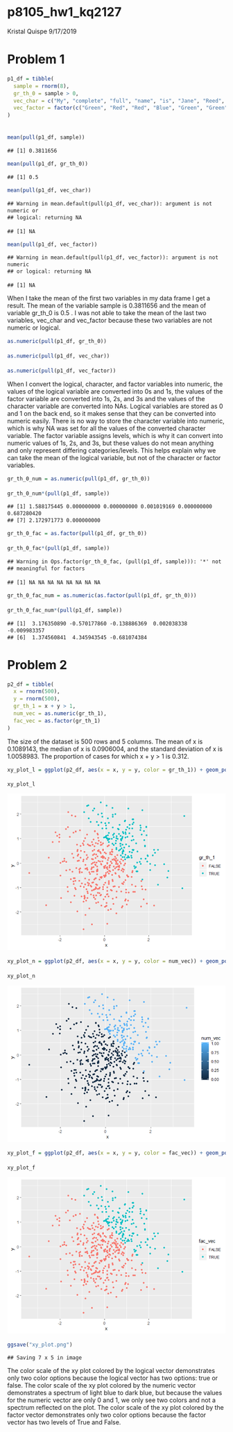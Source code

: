 p8105\_hw1\_kq2127
================
Kristal Quispe
9/17/2019

# Problem 1

``` r
p1_df = tibble(
  sample = rnorm(8),
  gr_th_0 = sample > 0, 
  vec_char = c("My", "complete", "full", "name", "is", "Jane", "Reed", "Doe"),
  vec_factor = factor(c("Green", "Red", "Red", "Blue", "Green", "Green", "Blue", "Blue"))
)


mean(pull(p1_df, sample))
```

    ## [1] 0.3811656

``` r
mean(pull(p1_df, gr_th_0))
```

    ## [1] 0.5

``` r
mean(pull(p1_df, vec_char))
```

    ## Warning in mean.default(pull(p1_df, vec_char)): argument is not numeric or
    ## logical: returning NA

    ## [1] NA

``` r
mean(pull(p1_df, vec_factor))
```

    ## Warning in mean.default(pull(p1_df, vec_factor)): argument is not numeric
    ## or logical: returning NA

    ## [1] NA

When I take the mean of the first two variables in my data frame I get a
result. The mean of the variable sample is 0.3811656 and the mean of
variable gr\_th\_0 is 0.5 . I was not able to take the mean of the last
two variables, vec\_char and vec\_factor because these two variables are
not numeric or logical.

``` r
as.numeric(pull(p1_df, gr_th_0))

as.numeric(pull(p1_df, vec_char))

as.numeric(pull(p1_df, vec_factor))
```

When I convert the logical, character, and factor variables into
numeric, the values of the logical variable are converted into 0s and
1s, the values of the factor variable are converted into 1s, 2s, and 3s
and the values of the character variable are converted into NAs. Logical
variables are stored as 0 and 1 on the back end, so it makes sense that
they can be converted into numeric easily. There is no way to store the
character variable into numeric, which is why NA was set for all the
values of the converted character variable. The factor variable assigns
levels, which is why it can convert into numeric values of 1s, 2s, and
3s, but these values do not mean anything and only represent differing
categories/levels. This helps explain why we can take the mean of the
logical variable, but not of the character or factor variables.

``` r
gr_th_0_num = as.numeric(pull(p1_df, gr_th_0))

gr_th_0_num*(pull(p1_df, sample))
```

    ## [1] 1.588175445 0.000000000 0.000000000 0.001019169 0.000000000 0.687280420
    ## [7] 2.172971773 0.000000000

``` r
gr_th_0_fac = as.factor(pull(p1_df, gr_th_0))

gr_th_0_fac*(pull(p1_df, sample))
```

    ## Warning in Ops.factor(gr_th_0_fac, (pull(p1_df, sample))): '*' not
    ## meaningful for factors

    ## [1] NA NA NA NA NA NA NA NA

``` r
gr_th_0_fac_num = as.numeric(as.factor(pull(p1_df, gr_th_0)))

gr_th_0_fac_num*(pull(p1_df, sample))
```

    ## [1]  3.176350890 -0.570177860 -0.138886369  0.002038338 -0.009983357
    ## [6]  1.374560841  4.345943545 -0.681074384

# Problem 2

``` r
p2_df = tibble(
  x = rnorm(500),
  y = rnorm(500),
  gr_th_1 = x + y > 1,
  num_vec = as.numeric(gr_th_1), 
  fac_vec = as.factor(gr_th_1)
)
```

The size of the dataset is 500 rows and 5 columns. The mean of x is
0.1089143, the median of x is 0.0906004, and the standard deviation of x
is 1.0058983. The proportion of cases for which x + y \> 1 is
0.312.

``` r
xy_plot_l = ggplot(p2_df, aes(x = x, y = y, color = gr_th_1)) + geom_point()

xy_plot_l
```

![](p8105_hw1_kq2127_files/figure-gfm/yx_scatter-1.png)<!-- -->

``` r
xy_plot_n = ggplot(p2_df, aes(x = x, y = y, color = num_vec)) + geom_point()

xy_plot_n
```

![](p8105_hw1_kq2127_files/figure-gfm/yx_scatter-2.png)<!-- -->

``` r
xy_plot_f = ggplot(p2_df, aes(x = x, y = y, color = fac_vec)) + geom_point()

xy_plot_f
```

![](p8105_hw1_kq2127_files/figure-gfm/yx_scatter-3.png)<!-- -->

``` r
ggsave("xy_plot.png")
```

    ## Saving 7 x 5 in image

The color scale of the xy plot colored by the logical vector
demonstrates only two color options because the logical vector has two
options: true or false. The color scale of the xy plot colored by the
numeric vector demonstrates a spectrum of light blue to dark blue, but
because the values for the numeric vector are only 0 and 1, we only see
two colors and not a spectrum reflected on the plot. The color scale of
the xy plot colored by the factor vector demonstrates only two color
options because the factor vector has two levels of True and False.
